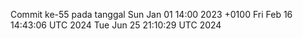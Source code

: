 Commit ke-55 pada tanggal Sun Jan 01 14:00 2023 +0100
Fri Feb 16 14:43:06 UTC 2024
Tue Jun 25 21:10:29 UTC 2024
